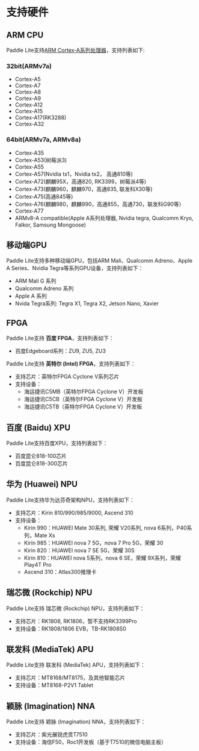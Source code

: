 
# 支持硬件


## ARM CPU
Paddle Lite支持[ARM Cortex-A系列处理器](https://en.wikipedia.org/wiki/ARM_Cortex-A)，支持列表如下:
### 32bit(ARMv7a)
- Cortex-A5
- Cortex-A7
- Cortex-A8
- Cortex-A9
- Cortex-A12
- Cortex-A15
- Cortex-A17(RK3288)
- Cortex-A32
### 64bit(ARMv7a, ARMv8a)
- Cortex-A35
- Cortex-A53(树莓派3)
- Cortex-A55
- Cortex-A57(Nvidia tx1，Nvidia tx2， 高通810等)
- Cortex-A72(麒麟95X，高通820, RK3399，树莓派4等)
- Cortex-A73(麒麟960，麒麟970，高通835, 联发科X30等)
- Cortex-A75(高通845等)
- Cortex-A76(麒麟980，麒麟990，高通855，高通730，联发科G90等）
- Cortex-A77
- ARMv8-A compatible(Apple A系列处理器, Nvidia tegra, Qualcomm Kryo, Falkor, Samsung Mongoose)

## 移动端GPU
Paddle Lite支持多种移动端GPU，包括ARM Mali、Qualcomm Adreno、Apple A Series、Nvidia Tegra等系列GPU设备，支持列表如下：
- ARM Mali G 系列
- Qualcomm Adreno 系列
- Apple A 系列
- Nvida Tegra系列: Tegra X1, Tegra X2, Jetson Nano, Xavier

## FPGA
Paddle Lite支持 **百度 FPGA**，支持列表如下：
- 百度Edgeboard系列：ZU9, ZU5, ZU3

Paddle Lite支持 **英特尔 (Intel) FPGA**，支持列表如下：
- 支持芯片：英特尔FPGA Cyclone V系列芯片
- 支持设备：
  - 海运捷讯C5MB（英特尔FPGA Cyclone V）开发板
  - 海运捷讯C5CB（英特尔FPGA Cyclone V）开发板
  - 海运捷讯C5TB（英特尔FPGA Cyclone V）开发板
## 百度 (Baidu) XPU
Paddle Lite支持百度XPU，支持列表如下：
- 百度昆仑818-100芯片
- 百度昆仑818-300芯片

## 华为 (Huawei) NPU
Paddle Lite支持华为达芬奇架构NPU，支持列表如下：
- 支持芯片：Kirin 810/990/985/9000, Ascend 310
- 支持设备：
  * Kirin 990：HUAWEI Mate 30系列, 荣耀 V20系列, nova 6系列，P40系列，Mate Xs
  * Kirin 985：HUAWEI nova 7 5G，nova 7 Pro 5G，荣耀 30
  * Kirin 820：HUAWEI nova 7 SE 5G，荣耀 30S
  * Kirin 810：HUAWEI nova 5系列，nova 6 SE，荣耀 9X系列，荣耀 Play4T Pro
  * Ascend 310：Atlas300推理卡

## 瑞芯微 (Rockchip) NPU
Paddle Lite支持 瑞芯微 (Rockchip) NPU，支持列表如下：
- 支持芯片：RK1808, RK1806，暂不支持RK3399Pro
- 支持设备：RK1808/1806 EVB，TB-RK1808S0

## 联发科 (MediaTek) APU
Paddle Lite支持 联发科 (MediaTek) APU，支持列表如下：
- 支持芯片：MT8168/MT8175，及其他智能芯片
- 支持设备：MT8168-P2V1 Tablet

## 颖脉 (Imagination) NNA
Paddle Lite支持 颖脉 (Imagination) NNA，支持列表如下：
- 支持芯片：紫光展锐虎贲T7510
- 支持设备：海信F50，Roc1开发板（基于T7510的微信电脑主板）
